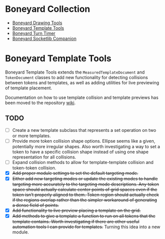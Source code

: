 # Boneyard Collection

- [Boneyard Drawing Tools](https://github.com/operation404/boneyard-drawing-tools)
- [Boneyard Template Tools](https://github.com/operation404/boneyard-template-tools)
- [Boneyard Turn Timer](https://github.com/operation404/boneyard-turn-timer)
- [Boneyard Socketlib Companion](https://github.com/operation404/boneyard-socketlib-companion)

# Boneyard Template Tools

Boneyard Template Tools extends the `MeasuredTemplateDocument` and `TokenDocument` classes to add new functionality for detecting collisions between tokens and templates, as well as adding utilities for live previewing of template placement.

Documentation on how to use template collision and template previews has been moved to the repository [wiki](https://github.com/operation404/boneyard-template-tools/wiki).

## TODO
- [ ] Create a new template subclass that represents a set operation on two or more templates.
- [ ] Provide more token collision shape options. Ellipse seems like a given, potentially more irregular shapes. Also worth investigating a way to set a token to have a specific collision shape instead of using one shape representation for all collisions.
- [ ] Expand collision methods to allow for template-template collision and token-token collision.
- [x] ~~Add proper module settings to set the default targeting mode.~~
- [x] ~~Either add new targeting modes or update the existing modes to handle targeting more accurately to the targeting mode descriptions. Any token space should actually calculate center points of grid spaces even if the token isn't properly aligned to them. Token region should actually check if the regions overlap rather than the simpler workaround of generating a dense field of points.~~
- [x] ~~Add functionality to live preview placing a template on the grid.~~
- [x] ~~Add methods to give a template a function to run on all tokens that the template contains. Worth investigating if there are other useful automation tools I can provide for templates.~~ Turning this idea into a new module.
